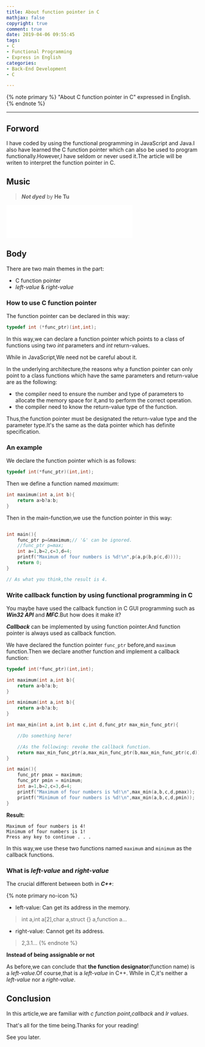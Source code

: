 ```yaml
---
title: About function pointer in C
mathjax: false
copyright: true
comment: true
date: 2019-04-06 09:55:45
tags:
- C
- Functional Programming
- Express in English
categories: 
- Back-End Development
- C

---
```


{% note primary %}
"About C function pointer in C" expressed in English.
{% endnote %}

<!-- more -->

---


## Forword

I have coded by using the functional programming in JavaScript and Java.I also have learned the C function pointer which can also be used to program functionally.However,I have seldom or never used it.The article will be writen to interpret the function pointer in C.

## Music

> ***Not dyed*** by **He Tu**

<iframe frameborder="no" marginwidth="0" marginheight="0" width=330 height=86 src="//music.163.com/outchain/player?type=2&id=533181327&auto=1&height=66"></iframe>

## Body

There are two main themes in the part:

- C function pointer
- *left-value* & *right-value*

### How to use C function pointer

The function pointer can be declared in this way:

```c
typedef int (*func_ptr)(int,int);
```

In this way,we can declare a function pointer which points to a  class of functions using two *int* parameters and *int* return-values.

While in JavaScript,We need not be careful about it.

In the underlying architecture,the reasons why a function pointer can only point to a class functions which have the same parameters and return-value are as the following:

- the compiler need to ensure the number and type of parameters to allocate the memory space for it,and to perform the correct operation.
- the compiler need to know the return-value type of the function.

Thus,the function pointer must be designated the return-value type and the parameter type.It's the same as the data pointer which has definite specification.

### An example

We declare the function pointer which is as follows:

```c
typedef int(*func_ptr)(int,int);
```


Then we define a function named *maximum*:

```c
int maximum(int a,int b){
    return a>b?a:b;
}
```

Then in the main-function,we use the function pointer in this way:

```c

int main(){
    func_ptr p=&maximum;// '&' can be ignored.
    //func_ptr p=max;
    int a=1,b=2,c=3,d=4;
    printf("Maximum of four numbers is %d!\n",p(a,p(b,p(c,d))));
    return 0;
}

// As what you think,the result is 4.

```

### Write callback function by using functional programming in C

You maybe have used the callback function in C GUI programming such as ***Win32 API*** and ***MFC***.But how does it make it? 

***Callback*** can be implemented by using function pointer.And function pointer is always used as callback function.

We have declared the function pointer `func_ptr` before,and `maximum` function.Then we declare another function and implement a callback function:

```c
typedef int(*func_ptr)(int,int);

int maximum(int a,int b){
    return a>b?a:b;
}

int minimum(int a,int b){
    return a<b?a:b;
}

int max_min(int a,int b,int c,int d,func_ptr max_min_func_ptr){

    //Do something here!

    //As the following: revoke the callback function.
    return max_min_func_ptr(a,max_min_func_ptr(b,max_min_func_ptr(c,d)));
}

int main(){
    func_ptr pmax = maximum;
    func_ptr pmin = minimum;
    int a=1,b=2,c=3,d=4;
    printf("Maximum of four numbers is %d!\n",max_min(a,b,c,d,pmax));
    printf("Minimum of four numbers is %d!\n",max_min(a,b,c,d,pmin));
}

```

**Result:**
```dos
Maximum of four numbers is 4!
Minimum of four numbers is 1!
Press any key to continue . . .
```

In this way,we use these two functions named `maximum` and `minimum` as the callback functions.

### What is *left-value* and *right-value*

The crucial different between both in ***C++***:

{% note primary no-icon %}
- left-value: Can get its address in the memory.
> int a,int a[2],char a,struct {} a,function a...
- right-value: Cannot get its address.
> 2,3.1...
{% endnote %}

**Instead of being assignable or not**

As before,we can conclude that **the function designator**(function name) is a *left-value*.Of course,that is a *left-value* in C++.
While in C,it's neither a *left-value* nor a *right-value*.

## Conclusion

In this article,we are familiar with *c function point*,*callback* and *lr values*.

That's all for the time being.Thanks for your reading!

See you later.